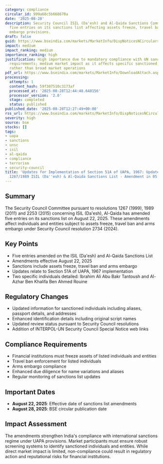 ```yaml
---
category: compliance
circular_id: 999a68c5b668670a
date: '2025-08-28'
description: Security Council ISIL (Da'esh) and Al-Qaida Sanctions Committee amends
  five entries on its sanctions list affecting assets freeze, travel ban and arms
  embargo provisions.
draft: false
guid: https://www.bseindia.com/markets/MarketInfo/DispNoticesNCirculars.aspx?Noticeid={864192B4-6A3C-4E08-808A-2B5FD6AA5E70}&noticeno=20250828-26&dt=08/28/2025&icount=26&totcount=47&flag=0
impact: medium
impact_ranking: medium
importance_ranking: high
justification: High importance due to mandatory compliance with UN sanctions and UAPA
  requirements; medium market impact as it affects specific sanctioned individuals
  rather than broad market operations
pdf_url: https://www.bseindia.com/markets/MarketInfo/DownloadAttach.aspx?id=20250828-26&attachedId=ec18aef6-8b9f-426f-abb7-3f58f759481f
processing:
  attempts: 1
  content_hash: 59f307510c3173af
  processed_at: '2025-08-28T12:44:48.648156'
  processor_version: '2.0'
  stage: completed
  status: published
published_date: '2025-08-28T12:27:49+00:00'
rss_url: https://www.bseindia.com/markets/MarketInfo/DispNoticesNCirculars.aspx?Noticeid={864192B4-6A3C-4E08-808A-2B5FD6AA5E70}&noticeno=20250828-26&dt=08/28/2025&icount=26&totcount=47&flag=0
severity: high
source: bse
stocks: []
tags:
- uapa
- sanctions
- unsc
- isil
- al-qaida
- compliance
- terrorism
- security-council
title: 'Updates for Implementation of Section 51A of UAPA, 1967: Updates to UNSC''s
  1267/1989 ISIL (Da''esh) & Al-Qaida Sanctions List - Amendment in 05 entries'
---
```


## Summary

The Security Council Committee pursuant to resolutions 1267 (1999), 1989 (2011) and 2253 (2015) concerning ISIL (Da'esh), Al-Qaida has amended five entries on its sanctions list on August 22, 2025. These amendments affect individuals and entities subject to assets freeze, travel ban and arms embargo under Security Council resolution 2734 (2024).

## Key Points

- Five entries amended on the ISIL (Da'esh) and Al-Qaida Sanctions List
- Amendments effective August 22, 2025
- Sanctions include assets freeze, travel ban and arms embargo
- Updates relate to Section 51A of UAPA, 1967 implementation
- Two specific individuals detailed: Ibrahim Ali Abu Bakr Tantoush and Al-Azhar Ben Khalifa Ben Ahmed Rouine

## Regulatory Changes

- Updated information for sanctioned individuals including aliases, passport details, and addresses
- Enhanced identification details including original script names
- Updated review status pursuant to Security Council resolutions
- Addition of INTERPOL-UN Security Council Special Notice web links

## Compliance Requirements

- Financial institutions must freeze assets of listed individuals and entities
- Travel ban enforcement for listed individuals
- Arms embargo compliance
- Enhanced due diligence for name variations and aliases
- Regular monitoring of sanctions list updates

## Important Dates

- **August 22, 2025**: Effective date of sanctions list amendments
- **August 28, 2025**: BSE circular publication date

## Impact Assessment

The amendments strengthen India's compliance with international sanctions regime under UAPA provisions. Market participants must ensure robust screening systems to identify sanctioned individuals and entities. While direct market impact is limited, non-compliance could result in regulatory action and reputational risks for financial institutions.